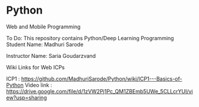 # Python

Web and Mobile Programming

To Do: This repository contains Python/Deep Learning Programming
Student Name: Madhuri Sarode

Instructor Name: Saria Goudarzvand

Wiki Links for Web ICPs

ICP1 : https://github.com/MadhuriSarode/Python/wiki/ICP1---Basics-of-Python
Video link : https://drive.google.com/file/d/1zVW2Pj1Pc_QM1ZBEmb5UWe_5CLLcrYUI/view?usp=sharing
